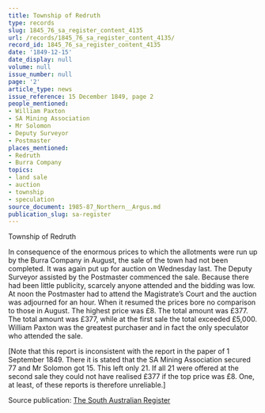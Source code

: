 ```yaml
---
title: Township of Redruth
type: records
slug: 1845_76_sa_register_content_4135
url: /records/1845_76_sa_register_content_4135/
record_id: 1845_76_sa_register_content_4135
date: '1849-12-15'
date_display: null
volume: null
issue_number: null
page: '2'
article_type: news
issue_reference: 15 December 1849, page 2
people_mentioned:
- William Paxton
- SA Mining Association
- Mr Solomon
- Deputy Surveyor
- Postmaster
places_mentioned:
- Redruth
- Burra Company
topics:
- land sale
- auction
- township
- speculation
source_document: 1985-87_Northern__Argus.md
publication_slug: sa-register
---
```


Township of Redruth

In consequence of the enormous prices to which the allotments were run up by the Burra Company in August, the sale of the town had not been completed.  It was again put up for auction on Wednesday last.  The Deputy Surveyor assisted by the Postmaster commenced the sale.  Because there had been little publicity, scarcely anyone attended and the bidding was low.  At noon the Postmaster had to attend the Magistrate’s Court and the auction was adjourned for an hour.  When it resumed the prices bore no comparison to those in August.  The highest price was £8.  The total amount was £377.  The total amount was £377, while at the first sale the total exceeded £5,000.  William Paxton was the greatest purchaser and in fact the only speculator who attended the sale.

[Note that this report is inconsistent with the report in the paper of 1 September 1849.  There it is stated that the SA Mining Association secured 77 and Mr Solomon got 15.  This left only 21.  If all 21 were offered at the second sale they could not have realised £377 if the top price was £8.  One, at least, of these reports is therefore unreliable.]

Source publication: [The South Australian Register](/publications/sa-register/)
